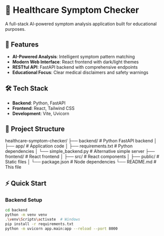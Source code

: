 # 🏥 Healthcare Symptom Checker

A full-stack AI-powered symptom analysis application built for educational purposes.

## 🚀 Features

- **AI-Powered Analysis**: Intelligent symptom pattern matching
- **Modern Web Interface**: React frontend with dark/light themes
- **RESTful API**: FastAPI backend with comprehensive endpoints
- **Educational Focus**: Clear medical disclaimers and safety warnings

## 🛠️ Tech Stack

- **Backend**: Python, FastAPI
- **Frontend**: React, Tailwind CSS
- **Development**: Vite, Uvicorn

## 📁 Project Structure
healthcare-symptom-checker/
├── backend/ # Python FastAPI backend
│ ├── app/ # Application code
│ ├── requirements.txt # Python dependencies
│ └── simple_backend.py # Alternative simple server
├── frontend/ # React frontend
│ ├── src/ # React components
│ ├── public/ # Static files
│ └── package.json # Node dependencies
└── README.md # This file


## ⚡ Quick Start

### Backend Setup
```bash
cd backend
python -m venv venv
.\venv\Scripts\activate  # Windows
pip install -r requirements.txt
python -m uvicorn app.main:app --reload --port 8000
